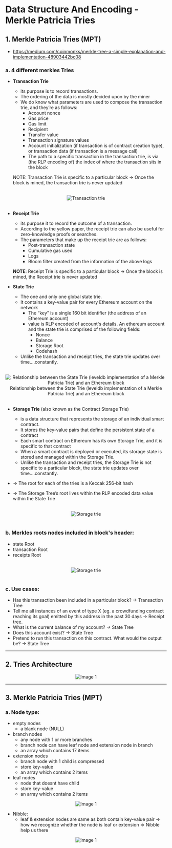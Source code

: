# **Data Structure And Encoding - Merkle Patricia Tries**

## **1. Merkle Patricia Tries (MPT)**

- https://medium.com/coinmonks/merkle-tree-a-simple-explanation-and-implementation-48903442bc08

### **a. 4 different merkles Tries**

- **Transaction Trie**

  - its purpose is to record transactions.
  - The ordering of the data is mostly decided upon by the miner
  - We do know what parameters are used to compose the transaction trie, and they’re as follows:
    - Account nonce
    - Gas price
    - Gas limit
    - Recipient
    - Transfer value
    - Transaction signature values
    - Account initialization (if transaction is of contract creation type), or transaction data (if transaction is a message call)
    - The path to a specific transaction in the transaction trie, is via (the RLP encoding of) the index of where the transaction sits in the block

  NOTE: Transaction Trie is specific to a particular block -> Once the block is mined, the transaction trie is never updated

<div class="image-container" align="center">
<br>
<img src="img/Merkle-Patricia-Trie-Transaction-Trie.webp" alt="Transaction trie"  >
</div><br>

- **Receipt Trie**

  - its purpose it to record the outcome of a transaction.
  - According to the yellow paper, the receipt trie can also be useful for zero-knowledge proofs or searches.
  - The parameters that make up the receipt trie are as follows:
    - Post-transaction state
    - Cumulative gas used
    - Logs
    - Bloom filter created from the information of the above logs

  **NOTE**: Receipt Trie is specific to a particular block -> Once the block is mined, the Receipt trie is never updated

- **State Trie**

  - The one and only one global state trie.
  - It contains a key-value pair for every Ethereum account on the network
    - The “key” is a single 160 bit identifier (the address of an Ethereum account)
    - value is RLP encoded of account's details. An ethereum account and the state trie is comprised of the following fields:
      - Nonce
      - Balance
      - Storage Root
      - Codehash
  - Unlike the transaction and receipt tries, the state trie updates over time….constantly.

<div class="image-container" align="center">
<br>
<img src="img/Merkle-Patricia-Trie-State-Trie.webp" alt="Relationship between the State Trie (leveldb implementation of a Merkle Patricia Trie) and an Ethereum block"  >
Relationship between the State Trie (leveldb implementation of a Merkle Patricia Trie) and an Ethereum block
</div><br>

- **Storage Trie** (also known as the Contract Storage Trie)

  - is a data structure that represents the storage of an individual smart contract.
  - It stores the key-value pairs that define the persistent state of a contract
  - Each smart contract on Ethereum has its own Storage Trie, and it is specific to that contract
  - When a smart contract is deployed or executed, its storage state is stored and managed within the Storage Trie.
  - Unlike the transaction and receipt tries, the Storage Trie is not specific to a particular block, the state trie updates over time….constantly.

- -> The root for each of the tries is a Keccak 256-bit hash
- -> The Storage Tree’s root lives within the RLP encoded data value within the State Trie

<div class="image-container" align="center">
<br>
<img src="img/Merkle-Patricia-Trie-Storage-Trie.webp" alt="Storage trie"  >
</div><br>

### **b. Merkles roots nodes included in block's header:**

- state Root
- transaction Root
- receipts Root

<div class="image-container" align="center">
<br>
<img src="img/Merkle-Patricia-Tries.webp" alt="Storage trie"  >
</div><br>

### **c. Use cases:**

- Has this transaction been included in a particular block? -> Transaction Tree
- Tell me all instances of an event of type X (eg. a crowdfunding contract reaching its goal) emitted by this address in the past 30 days -> Receipt tree.
- What is the current balance of my account? -> State Tree
- Does this account exist? -> State Tree
- Pretend to run this transaction on this contract. What would the output be? -> State Tree

---

## **2. Tries Architecture**

<div class="image-container" align="center">
<img src="img/eth-block-arch-1.jpeg" alt="Image 1"  >
</div>

---

## **3. Merkle Patricia Tries (MPT)**

### **a. Node type:**

- empty nodes
  - a blank node (NULL)
- branch nodes
  - any node with 1 or more branches
  - branch node can have leaf node and extension node in branch
  - an array which contains 17 items
- extension nodes
  - branch node with 1 child is compressed
  - store key-value
  - an array which contains 2 items
- leaf nodes
  - node that doesnt have child
  - store key-value
  - an array which contains 2 items

<div class="image-container" align="center">
<img src="img/Merkle-Patricia-Trie-nodes-types.png" alt="Image 1"  >
</div>

- Nibble:
  - leaf & extension nodes are same as both contain key-value pair -> how we recognize whether the node is leaf or extension => Nibble help us there

<div class="image-container" align="center">
<img src="img/Merkle-Patricia-Trie-nodes-types-example.png" alt="Image 1"  >
</div>
